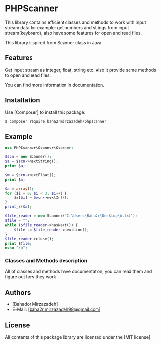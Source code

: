 PHPScanner
==========
This library contains efficient classes and methods to work with input stream data for example: get numbers and 
strings from input stream(keyboard), also have some features for open and read files.

This library inspired from Scanner class in Java.

Features
--------
Get input stream as integer, float, string etc.
Also it provide some methods to open and read files.

You can find more information in documentation.

Installation
------------
Use [Composer] to install this package:

```
$ composer require baha2rmirzazadeh/phpscanner
```

Example
-------

```php
use PHPScanner\Scanner\Scanner;

$scn = new Scanner();
$a = $scn->nextString();
print $a;

$m = $scn->nextFloat();
print $m;

$a = array();
for ($i = 0; $i < 3; $i++) {
    $a[$i] = $scn->nextInt();
}
print_r($a);

$file_reader = new Scanner("C:\Users\Baha2r\Desktop\A.txt");
$file = "";
while ($file_reader->hasNext()) {
    $file .= $file_reader->nextLine();
}
$file_reader->close();
print $file;
echo "\n";
```

### Classes and Methods description
All of classes and methods have documentation, you can read them and figure out how they work

Authors
-------

* [Bahador Mirzazadeh]
* E-Mail: [baha2r.mirzazadeh98@gmail.com]

License
-------

All contents of this package library are licensed under the [MIT license].   